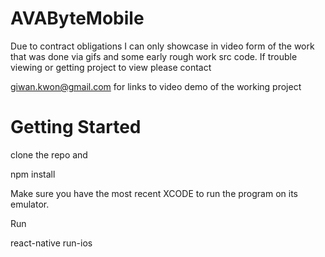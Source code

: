 # AVAByteMobile
Due to contract obligations I can only showcase in video form of the work that was done via gifs and some early rough work src code. If trouble viewing or getting project to view please contact 

giwan.kwon@gmail.com for links to video demo of the working project




# Getting Started
clone the repo and 

npm install

Make sure you have the most recent XCODE to run the program on its emulator.


Run

react-native run-ios 
